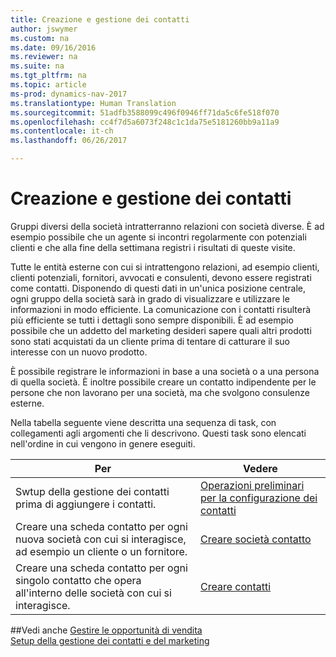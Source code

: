 ```yaml
---
title: Creazione e gestione dei contatti
author: jswymer
ms.custom: na
ms.date: 09/16/2016
ms.reviewer: na
ms.suite: na
ms.tgt_pltfrm: na
ms.topic: article
ms-prod: dynamics-nav-2017
ms.translationtype: Human Translation
ms.sourcegitcommit: 51adfb3588099c496f0946ff71da5c6fe518f070
ms.openlocfilehash: cc4f7d5a6073f248c1c1da75e5181260bb9a11a9
ms.contentlocale: it-ch
ms.lasthandoff: 06/26/2017

---
```

# <a name="create-and-manage-contacts"></a>Creazione e gestione dei contatti
Gruppi diversi della società intratterranno relazioni con società diverse. È ad esempio possibile che un agente si incontri regolarmente con potenziali clienti e che alla fine della settimana registri i risultati di queste visite.

Tutte le entità esterne con cui si intrattengono relazioni, ad esempio clienti, clienti potenziali, fornitori, avvocati e consulenti, devono essere registrati come contatti. Disponendo di questi dati in un'unica posizione centrale, ogni gruppo della società sarà in grado di visualizzare e utilizzare le informazioni in modo efficiente. La comunicazione con i contatti risulterà più efficiente se tutti i dettagli sono sempre disponibili. È ad esempio possibile che un addetto del marketing desideri sapere quali altri prodotti sono stati acquistati da un cliente prima di tentare di catturare il suo interesse con un nuovo prodotto.

È possibile registrare le informazioni in base a una società o a una persona di quella società. È inoltre possibile creare un contatto indipendente per le persone che non lavorano per una società, ma che svolgono consulenze esterne.

Nella tabella seguente viene descritta una sequenza di task, con collegamenti agli argomenti che li descrivono. Questi task sono elencati nell'ordine in cui vengono in genere eseguiti.

|Per |Vedere |
|---|----|
|Swtup della gestione dei contatti prima di aggiungere i contatti.|[Operazioni preliminari per la configurazione dei contatti](marketing-setup-contacts.md)|
|Creare una scheda contatto per ogni nuova società con cui si interagisce, ad esempio un cliente o un fornitore.|[Creare società contatto](marketing-create-contact-companies.md)|
|Creare una scheda contatto per ogni singolo contatto che opera all'interno delle società con cui si interagisce.|[Creare contatti](marketing-create-contact-persons.md)|

##<a name="see-also"></a>Vedi anche
[Gestire le opportunità di vendita](marketing-manage-sales-opportunities.md)  
[Setup della gestione dei contatti e del marketing](marketing-setup-marketing.md)  

